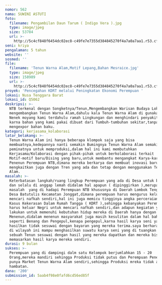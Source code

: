 ```yaml
---
nomor: 562
nama: SUWINI ASTUTI
foto:
  filename: Pengambilan Daun Tarum ( Indigo Vera ).jpg
  type: image/jpeg
  size: 53784
  url: >-
    http://5c4cf848f6454dc02ec8-c49fe7e7355d384845270f4a7a0a7aa1.r53.cf2.rackcdn.com/3a2445d3-7ecd-43f9-8e5a-3c20b689984a/Pengambilan%20Daun%20Tarum%20(%20Indigo%20Vera%20).jpg
seni: kriya
pengalaman: 5 tahun
website: ''
sosmed: ''
file:
  filename: 'Tenun Warna Alam,Motif Lepang,Bahan Mesraice.jpg'
  type: image/jpeg
  size: 158989
  url: >-
    http://5c4cf848f6454dc02ec8-c49fe7e7355d384845270f4a7a0a7aa1.r53.cf2.rackcdn.com/40af3ed0-4b5d-472b-9aa0-403240b73f07/Tenun%20Warna%20Alam,Motif%20Lepang,Bahan%20Mesraice.jpg
proyek: 'Pencegahan KDRT melalui Peningkatan Ekonomi Perempuan '
lokasi: Nusa Tenggara Barat
lokasi_id: Q5062
deskripsi: >-
  NTB terkenal dengan Songketnya/Tenun,Mengembangkan Warisan Budaya Lokal dengan
  mengembangkan Tenun Warna Alam,dahulu kala Tenun Warna Alam di gunakan oleh
  Nenek moyang kami terdahulu ramah Lingkungan dan menghindari penyakit kulit
  karna bahan yang kami pakai dibuat dari Tumbuh-tumbuhan sekitar,tanpa harus
  mengexpor bahan baku.
kategori: kerjasama_kolaborasi
latar_belakang: >-
  Tenun Warna Alam ini hanya beberapa klompok saja yang bisa
  membuatnya,kedepannya nanti semakin Bumingnya Tenun Warna Alam semakin banyak
  peminatnya untuk memproduksi,dalam hal ini kami membutuhkan
  Kerjasama/Kolaborasi dengan pihak-pihak untuk berkolaborasi terkait
  Motif-motif baru/Dising yang baru,untuk membantu mengangkat Karya-karya
  Penenun Perempuan NTB,dimana mereka berkarya dan membuat inovasi baru dengan
  mengkaitkan juga dengan Tren yang ada dan tetap dengan menggunakan Tenun Warna
  Alam.
masalah: >-
  Keterbatasan langkah/ruang lingkup Perempuan yang ada di Desa untuk berkarya
  dan selalu di anggap lemah didalam hal apapun ( dipinggirkan ),merupakan suatu
  masalah  yang di hadapi Perempuan NTB khususnya di Daerah Lombok Tengah di
  Desa Batutulis Kecamatan Jonggat,dimana perempuan harus mengurus keluarga dan
  mencari nafkah sendiri,hal ini juga memicu tingginya angka perceraian dan
  Kasus Kekerasan Dalam Rumah Tangga ( KDRT ),sehingga kebanyakan Perempuan NTB
  harus keluar Negri untuk mencari nafkah sendiri,dan adapun kegiatan yang di
  lakukan untuk memenuhi kebutuhan hidup mereka di Daerah hanya dengan
  Menenun,didalam menenun masyarakat juga masih kesulitan dalam hal bahan baku
  seperti Benang dan Pengepul,kenapa pengepul,karna hasil karya seni yang mereka
  hasilkan tidak sesuwai dengan bayaran yang mereka terima.saya berharap penenun
  di wilayah ini mampu menghasilkan suwatu karya seni yang di tuangkan dalam
  sebuah Tenun sesuwai dengan hasil yang mereka dapatkan dan mereka bisa
  memasarkan hasil karya mereka sendiri.
durasi: 9 bulan
sukses: >-
  Perempuan yang di dampingi dalm satu Kelompok berjumlahkan 15 - 20
  Orang,mereka mandiri sehingga Produksi tidak putus dan Perempuan Penenun kami
  punya Market Tenun Warna Alam sendiri,sehingga Produksi mreka tidak ada
  hambatan.
dana: '200'
submission_id: 5aab4f98e0fafd6cd56ed85f
---
```

